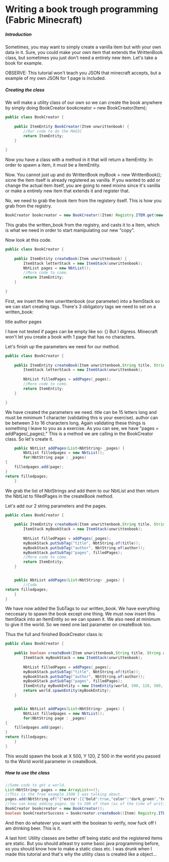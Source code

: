 # Writing a book trough programming (Fabric Minecraft) #

##### Introduction #####

Sometimes, you may want to simply create a vanilla item but with your 
own data in it.
Sure, you could make your own item that extends the WrittenBook class, but sometimes
you just don't need a entirely new item. Let's take a book for example.

OBSERVE: This tutorial won't teach you JSON that minecraft accepts, but a example of my own JSON for 1 page is included.
##### Creating the class #####

We will make a utility class of our own so we can create the book anywhere by simply doing
BookCreator bookcreator = new BookCreator(Item);
```Java
public class BookCreator {
 	
	public ItemEntity BookCreator(Item unwrittenbook) {
		//Our code to do the MAGIC
		return ItemEntity;
	}
    
}
```

Now you have a class with a method in it
that will return a ItemEntity.
In order to spawn a item, it must be a ItemEntity.

Now. You cannot just up and do WrittenBook myBook = new WrittenBook(); 
sicne the item itself is already registered as vanilla. If you wanted to add or change the
actual item itself, you are going to need mixins since it's vanilla or make a entirely new item that extends it
and register that.

No, we need to grab the book item from the registery itself.
This is how you grab from the registry.
```Java
BookCreator bookcreator = new BookCreator((Item) Registry.ITEM.get(new Identifier("written_book")));
```
This grabs the written_book from the registry, and casts it to a Item, which is what we need in order to start
manipulating our new "copy".

Now look at this code.
```Java
public class BookCreator {
 	
	public ItemEntity createBook(Item unwrittenbook) {
        ItemStack letterStack = new ItemStack(unwrittenbook);
        NbtList pages = new NbtList();
        //More code to come.
		return ItemEntity;
	}
    
}
```
First, we insert the item unwrittenbook (our parameter) into a ItemStack so we can start creating tags.
There's 3 obligatory tags we need to set on a written_book:

title
author
pages

I have not tested if pages can be empty like so: {}
But I digress. Minecraft won't let you create a book with 1 page that has no characters. 
 
Let's finish up the parameters we need for our method.
```Java
public class BookCreator {
	
	public ItemEntity createBook(Item unwrittenbook,String title, String author, List<NbtString> _pages) {
		ItemStack letterStack = new ItemStack(unwrittenbook);
        
        NbtList filledPages = addPages(_pages);
        //More code to come.
        return ItemEntity;
	}

}
```
We have created the parameters we need. title can be 15 letters long and must be minimum 1 character (validating this is your exercise).
author can be between 3 to 16 characters long. Again validating these things is something I leave to you as a exercise.
As you can see, we have "pages = addPages(_pages);"
This is a method we are calling in the BookCreator class. So let's create it.
```Java
	public NbtList addPages(List<NbtString> _pages) {
		NbtList filledpages = new NbtList();
		for(NbtString page : _pages)
{  
	filledpages.add(page);
}
return filledpages;
	}
```
We grab the list of NbtStrings and add them to our NbtList and then return the NbtList to filledPages
in the createBook method.

Let's add our 2 string parameters and the pages.
```Java
public class BookCreator {
	
	public ItemEntity createBook(Item unwrittenbook,String title, String author, List<NbtString> _pages) {
		ItemStack myBookStack = new ItemStack(unwrittenbook);
        
        NbtList filledPages = addPages(_pages);
        myBookStack.putSubTag("title", NbtString.of(title));
        myBookStack.putSubTag("author", NbtString.of(author));
        myBookStack.putSubTag("pages", filledPages);
        //More code to come.
        return ItemEntity;
	}


	public NbtList addPages(List<NbtString> _pages) {
		//Code
return filledpages;
	}
}
```

We have now added the SubTags to our written_book.
We have everything neccesary to spawn the book except one thing. We must now insert this
ItemStack into an ItemEntity so we can spawn it. 
We also need at minimum to give it the world. So we need one last parameter on
createBook too.

Thus the full and finished BookCreator class is:
```Java
public class BookCreator {
	
	public boolean createBook(Item unwrittenbook,String title, String author, List<NbtString> _pages, World world) {
		ItemStack myBookStack = new ItemStack(unwrittenbook);
        
        NbtList filledPages = addPages(_pages);
        myBookStack.putSubTag("title", NbtString.of(title));
        myBookStack.putSubTag("author", NbtString.of(author));
        myBookStack.putSubTag("pages", filledPages);
        ItemEntity myBookEntity = new ItemEntity(world, 500, 120, 500, myBookStack);
        return world.spawnEntity(myBookEntity);
	}


	public NbtList addPages(List<NbtString> _pages) {
		NbtList filledpages = new NbtList();
		for(NbtString page : _pages)
{  
	filledpages.add(page);
}
return filledpages;
	}
}
```
This would spawn the book at X 500, Y 120, Z 500 in the world you passed to the World world parameter in createBook.
##### How to use the class #####

```Java
//Some code to get a world.
List<NbtString> pages = new ArrayList<>();
//This is the free example JSON I was talking about.
pages.add(NbtString.of("{"extra":[{"bold":true,"color":"dark_green","text":"Greetings! \n\nWe have observed your village. But we feel like there's to many living there already.\n\nWe wish you all the best with your\nvillage."},{"text":"\n\n"},{"italic":true,"text":"Stranger"}],"text":""}");
//You can keep adding pages. Up to 100 of them (as of the time of writing 2021-06-30) in Java Edition.
BookCreator bookcreator = new BookCreator();
boolean bookCreatorSuccess = bookcreator.createBook((Item) Registry.ITEM.get(new Identifier("written_book")),"Book of wonder","Yortni",pages,world);;
```
And then do whatever you want with the boolean to verify, now fuck off I am drinking beer. This is it. 

A last hint: Utility classes are better off being static and the registered items are static.
But you should atleast try some basic java programming before, so you should know how to make a static class etc.
I was drunk when I made this tutorial and that's why the utility class is created like a object...
